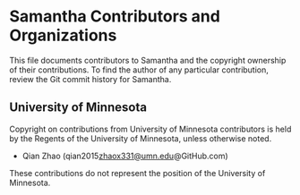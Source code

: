 # Samantha Contributors and Organizations

This file documents contributors to Samantha and the copyright ownership of
their contributions. To find the author of any particular contribution, review
the Git commit history for Samantha.

## University of Minnesota

Copyright on contributions from University of Minnesota contributors is held by
the Regents of the University of Minnesota, unless otherwise noted.

- Qian Zhao (qian2015<zhaox331@umn.edu>@GitHub.com)

These contributions do not represent the position of the University of Minnesota.